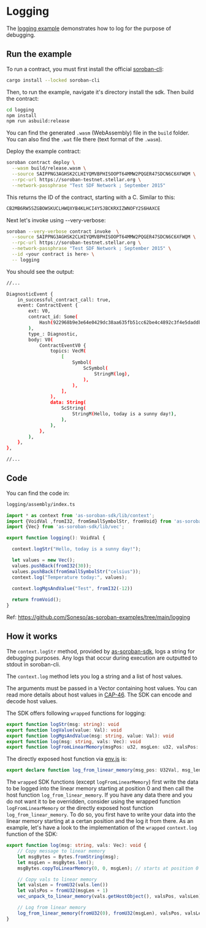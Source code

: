 # Logging

The [logging example](https://github.com/Soneso/as-soroban-examples/tree/main/logging) demonstrates how to log for the purpose of debugging.


## Run the example

To run a contract, you must first install the official [soroban-cli](https://soroban.stellar.org/docs/getting-started/setup):

```sh
cargo install --locked soroban-cli
```

Then, to run the example, navigate it's directory install the sdk. Then build the contract:

```sh
cd logging
npm install
npm run asbuild:release
```

You can find the generated `.wasm` (WebAssembly) file in the `build` folder. You can also find the `.wat` file there (text format of the `.wasm`).

Deploy the example contract:

```sh
soroban contract deploy \
  --wasm build/release.wasm \
  --source SAIPPNG3AGHSK2CLHIYQMVBPHISOOPT64MMW2PQGER47SDCN6C6XFWQM \
  --rpc-url https://soroban-testnet.stellar.org \
  --network-passphrase "Test SDF Network ; September 2015"
```

This returns the ID of the contract, starting with a C. Similar to this:

```sh
CB2MB6RW5SZGBOWSKUCLHWQXYB4KLHCI4Y5JBCKRXIZWNOFY2S6HAXCE
```

Next let's invoke using --very-verbose:

```sh
soroban --very-verbose contract invoke  \
  --source SAIPPNG3AGHSK2CLHIYQMVBPHISOOPT64MMW2PQGER47SDCN6C6XFWQM \
  --rpc-url https://soroban-testnet.stellar.org \
  --network-passphrase "Test SDF Network ; September 2015" \
  --id <your contract is here> \
  -- logging
```

You should see the output:
```sh
//...

DiagnosticEvent {
    in_successful_contract_call: true,
    event: ContractEvent {
        ext: V0,
        contract_id: Some(
            Hash(922968b9e3e64e0429dc38aa635fb51cc62be4c4892c3f4e5daddbe188f77781),
        ),
        type_: Diagnostic,
        body: V0(
            ContractEventV0 {
                topics: VecM(
                    [
                        Symbol(
                            ScSymbol(
                                StringM(log),
                            ),
                        ),
                    ],
                ),
                data: String(
                    ScString(
                        StringM(Hello, today is a sunny day!),
                    ),
                ),
            },
        ),
    },
},

//...
```

## Code

You can find the code in:

```sh
logging/assembly/index.ts
```

```typescript
import * as context from 'as-soroban-sdk/lib/context';
import {VoidVal ,fromI32, fromSmallSymbolStr, fromVoid} from 'as-soroban-sdk/lib/value';
import {Vec} from 'as-soroban-sdk/lib/vec';

export function logging(): VoidVal {

  context.logStr("Hello, today is a sunny day!");

  let values = new Vec();
  values.pushBack(fromI32(30));
  values.pushBack(fromSmallSymbolStr("celsius"));
  context.log("Temperature today:", values);

  context.logMgsAndValue("Test", fromI32(-12))
  
  return fromVoid();
}
```

Ref: https://github.com/Soneso/as-soroban-examples/tree/main/logging

## How it works

The `context.logStr` method, provided by [as-soroban-sdk](https://github.com/Soneso/as-soroban-sdk), logs a string for debugging purposes. Any logs that occur during execution are outputted to stdout in soroban-cli.

The `context.log` method lets you log a string and a list of host values. 

The arguments must be passed in a Vector containing host values. You can read more details about host values in [CAP-46](https://github.com/stellar/stellar-protocol/blob/master/core/cap-0046-01.md#host-value-type). The SDK can encode and decode host values.

The SDK offers following `wrapped` functions for logging:

```typescript
export function logStr(msg: string): void
export function logValue(value: Val): void
export function logMgsAndValue(msg: string, value: Val): void
export function log(msg: string, vals: Vec): void
export function logFromLinearMemory(msgPos: u32, msgLen: u32, valsPos: u32, valsLen: u32): void
```

The directly exposed host function via [env.js](https://github.com/Soneso/as-soroban-sdk/blob/main/lib/env.ts) is:

```typescript
export declare function log_from_linear_memory(msg_pos: U32Val, msg_len: U32Val, vals_pos: U32Val, vals_len: U32Val): VoidVal;
```

The `wrapped` SDK functions (except `logFromLinearMemory`) first write the data to be logged into the linear memory starting at position 0 and then call the host function `log_from_linear_memory`. If you have any data there and you do not want it to be overridden, consider using the wrapped function `logFromLinearMemory` or the directly exposed host function `log_from_linear_memory`. To do so, you first have to write your data into the linear memory starting at a certan position and the log it from there. As an example, let's have a look to the implementation of the `wrapped` `context.log` function of the SDK:

```typescript
export function log(msg: string, vals: Vec): void {
    // Copy message to linear memory
    let msgBytes = Bytes.fromString(msg);
    let msgLen = msgBytes.len();
    msgBytes.copyToLinearMemory(0, 0, msgLen); // starts at position 0

    // Copy vals to linear memory
    let valsLen = fromU32(vals.len())
    let valsPos = fromU32(msgLen + 1)
    vec_unpack_to_linear_memory(vals.getHostObject(), valsPos, valsLen);

    // Log from linear memory
    log_from_linear_memory(fromU32(0), fromU32(msgLen), valsPos, valsLen);
}
```
